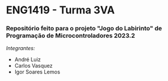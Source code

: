 
# ENG1419 - Turma 3VA
### Repositório feito para o projeto "Jogo do Labirinto" de **Programação de Microcontroladores 2023.2**
*Integrantes:*
- André Luiz
- Carlos Vasquez
- Igor Soares Lemos
